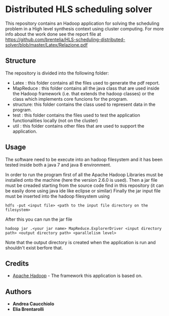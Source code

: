 # Distributed HLS scheduling solver

This repository contains an Hadoop application for solving the scheduling problem in a High level synthesis context using cluster computing.
For more info about the work done see the report file at https://github.com/brentelia/HLS-scheduling-distributed-solver/blob/master/Latex/Relazione.pdf

## Structure
The repository is divided into the following folder:
* Latex : this folder contains all the files used to generate the pdf report.
* MapReduce : this folder contains all the java class that are used inside the Hadoop framework (i.e. that extends the hadoop classes) or the class which implements core funcions for the program.
* structure: this folder contains the class used to represent data in the program.
* test : this folder contains the files used to test the application functionalities locally (not on the cluster)
* util : this folder contains other files that are used to support the application.

##  Usage

The software need to be execute into an hadoop filesystem and it has been tested inside both a java 7 and java 8 environment.

In order to run the program first of all the Apache Hadoop Libraries must be installed onto the machine (here the version 2.6.0 is used).
Then a jar file must be creaded starting from the source code find in this repository (it can be easily done using java ide like eclipse or similar)
Finally the jar input file must be inserted into the hadoop filesystem using
```
hdfs -put <input file> <path to the input file directory on the filesystem>  
```

After this you can run the jar file
```
hadoop jar .<your jar name> MapReduce.ExplorerDriver <input directory path> <output directory path> <parallelism level>
```
Note that the output directory is created when the application is run and shouldn't exist berfore that.

## Credits
* [Apache Hadoop](https://hadoop.apache.org/) - The framework this application is based on.

## Authors

* **Andrea Caucchiolo** 
* **Elia Brentarolli**
